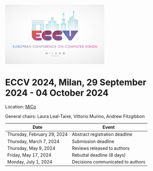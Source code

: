 <img src="images/logo-light.png" width="320">

# ECCV 2024, Milan, 29 September 2024 - 04 October 2024

Location: [MiCo](https://www.micomilano.it) 

General chairs: Laura Leal-Taixe, Vittorio Murino, Andrew Fitzgibbon

| Date | Event |
| -- | -- |
| Thursday, February 29, 2024 |	Abstract registration deadline |
| Thursday, March 7, 2024 |	Submission deadline |
| Thursday, May 9, 2024	| Reviews released to authors |
| Friday, May 17, 2024	| Rebuttal deadline (8 days) |
| Monday, July 1, 2024	| Decisions communicated to authors |

